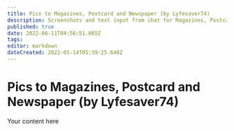 ```yaml
---
title: Pics to Magazines, Postcard and Newspaper (by Lyfesaver74)
description: Screenshots and text input from chat for Magazines, Postcard, and Newspaper
published: true
date: 2022-06-11T04:56:51.085Z
tags: 
editor: markdown
dateCreated: 2022-05-14T05:39:25.648Z
---
```


# Pics to Magazines, Postcard and Newspaper (by Lyfesaver74)
Your content here